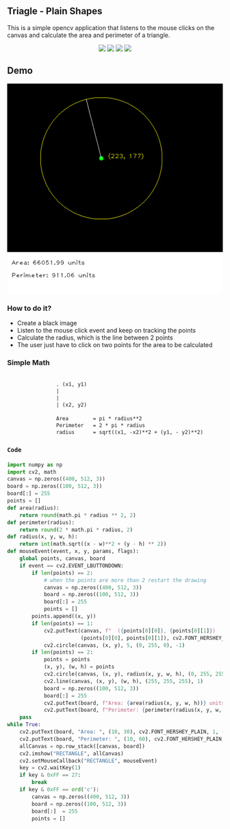 ## Triagle - Plain Shapes
This is a simple opencv application that listens to the mouse clicks on the canvas and calculate the area and perimeter of a triangle.

<p align="center">
<img src="https://img.shields.io/static/v1?label=language&message=python&color=green"/>
<img src="https://img.shields.io/static/v1?label=package&message=opencv&color=yellow"/>
<img src="https://img.shields.io/static/v1?label=package&message=numpy&color=blue"/>
<img src="https://img.shields.io/static/v1?label=package&message=math&color=red"/>
</p>

## Demo
<p align="center">
<img src="https://github.com/CrispenGari/Opencv-Python/blob/main/plainShapes/02_Circle/bandicam%202021-05-10%2020-06-51-982.jpg" alt="demo" align="center"/>
</p>

### How to do it?
* Create a black image
* Listen to the mouse click event and keep on tracking the points
* Calculate the  radius, which is the line between 2 points
* The user just have to click on two points for the area to be calculated

### Simple Math
````
            
                . (x1, y1)
                |
                |
                | (x2, y2)
                
                Area        = pi * radius**2
                Perimeter   = 2 * pi * radius
                radius      = sqrt((x1, -x2)**2 + (y1, - y2)**2)
````

### ``Code``

```python
import numpy as np
import cv2, math
canvas = np.zeros((400, 512, 3))
board = np.zeros((100, 512, 3))
board[:] = 255
points = []
def area(radius):
    return round(math.pi * radius ** 2, 2)
def perimeter(radius):
    return round(2 * math.pi * radius, 2)
def radius(x, y, w, h):
    return int(math.sqrt((x - w)**2 + (y - h) ** 2))
def mouseEvent(event, x, y, params, flags):
    global points, canvas, board
    if event == cv2.EVENT_LBUTTONDOWN:
        if len(points) == 2:
            # when the points are more than 2 restart the drawing
            canvas = np.zeros((400, 512, 3))
            board = np.zeros((100, 512, 3))
            board[:] = 255
            points = []
        points.append((x, y))
        if len(points) == 1:
            cv2.putText(canvas, f"  ({points[0][0]}, {points[0][1]})    ",
                        (points[0][0], points[0][1]), cv2.FONT_HERSHEY_PLAIN, 1, (0, 255, 255), 1)
            cv2.circle(canvas, (x, y), 5, (0, 255, 0), -1)
        if len(points) == 2:
            points = points
            (x, y), (w, h) = points
            cv2.circle(canvas, (x, y), radius(x, y, w, h), (0, 255, 255), 1)
            cv2.line(canvas, (x, y), (w, h), (255, 255, 255), 1)
            board = np.zeros((100, 512, 3))
            board[:] = 255
            cv2.putText(board, f"Area: {area(radius(x, y, w, h))} units", (10, 30), cv2.FONT_HERSHEY_PLAIN, 1, (0, 0, 0), 1)
            cv2.putText(board, f"Perimeter: {perimeter(radius(x, y, w, h))} units", (10, 60), cv2.FONT_HERSHEY_PLAIN, 1, (0, 0, 0), 1)
    pass
while True:
    cv2.putText(board, "Area: ", (10, 30), cv2.FONT_HERSHEY_PLAIN, 1, (0, 0, 0), 1)
    cv2.putText(board, "Perimeter: ", (10, 60), cv2.FONT_HERSHEY_PLAIN, 1, (0, 0, 0), 1)
    allCanvas = np.row_stack([canvas, board])
    cv2.imshow("RECTANGLE", allCanvas)
    cv2.setMouseCallback("RECTANGLE", mouseEvent)
    key = cv2.waitKey(1)
    if key & 0xFF == 27:
        break
    if key & 0xFF == ord('c'):
        canvas = np.zeros((400, 512, 3))
        board = np.zeros((100, 512, 3))
        board[:]  = 255
        points = []
```